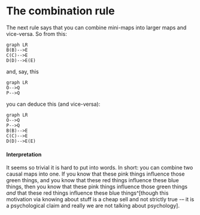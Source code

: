 # The combination rule

The next rule says that you can combine mini-maps into larger maps and vice-versa. So from this:


```mermaid
graph LR
B(B)-->E
C(C)-->E
D(D)-->E(E)
```


and, say, this


```mermaid
graph LR
O-->Q
P-->Q
```

you can deduce this (and vice-versa):

```mermaid
graph LR
O-->Q
P-->Q
B(B)-->E
C(C)-->E
D(D)-->E(E)
```

#### Interpretation

It seems so trivial it is hard to put into words. In short: you can combine two causal maps into one. If you know that these pink things influence those green things, and you know that these red things influence these blue things, then you know that these pink things influence those green things *and* that these red things influence these blue things^[though this motivation via knowing about stuff is a cheap sell and not strictly true -– it is a psychological claim and really we are not talking about psychology].  

